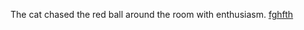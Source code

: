 The cat chased the red ball around the room with enthusiasm. <a href="https://github.com/aloksng117/indx/blob/main/fyaon6.md">fghfth</a>
